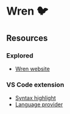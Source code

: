 # Wren 🐦

## Resources

### Explored

- [Wren website](https://wren.io/)

### VS Code extension

- [Syntax highlight](https://github.com/Nelarius/vscode-wren)
- [Language provider](https://github.com/sponge/wren-language-provider)
